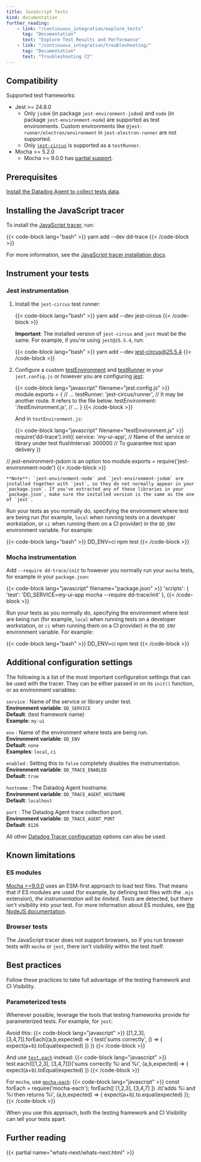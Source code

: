 ```yaml
---
title: JavaScript Tests
kind: documentation
further_reading:
    - link: "/continuous_integration/explore_tests"
      tag: "Documentation"
      text: "Explore Test Results and Performance"
    - link: "/continuous_integration/troubleshooting/"
      tag: "Documentation"
      text: "Troubleshooting CI"
---
```


## Compatibility

Supported test frameworks:
* Jest >= 24.8.0
  * Only `jsdom` (in package `jest-environment-jsdom`) and `node` (in package `jest-environment-node`) are supported as test environments. Custom environments like `@jest-runner/electron/environment` in `jest-electron-runner` are not supported.
  * Only [`jest-circus`][1] is supported as a `testRunner`.
* Mocha >= 5.2.0
  * Mocha >= 9.0.0 has [partial support](#known-limitations).

## Prerequisites

[Install the Datadog Agent to collect tests data][2].

## Installing the JavaScript tracer

To install the [JavaScript tracer][3], run:

{{< code-block lang="bash" >}}
yarn add --dev dd-trace
{{< /code-block >}}

For more information, see the [JavaScript tracer installation docs][4].

## Instrument your tests

### Jest instrumentation

1. Install the `jest-circus` test runner:

    {{< code-block lang="bash" >}}
yarn add --dev jest-circus
{{< /code-block >}}


    **Important**: The installed version of `jest-circus` and `jest` must be the same. For example, if you're using `jest@25.5.4`, run:

    {{< code-block lang="bash" >}}
yarn add --dev jest-circus@25.5.4
{{< /code-block >}}

2. Configure a custom [testEnvironment][5] and [testRunner][6] in your `jest.config.js` or however you are configuring [jest][7]:

    {{< code-block lang="javascript" filename="jest.config.js" >}}
module.exports = {
  // ...
  testRunner: 'jest-circus/runner',
  // It may be another route. It refers to the file below.
  testEnvironment: '<rootDir>/testEnvironment.js',
  // ...
}
{{< /code-block >}}

    And in `testEnvironment.js`:

    {{< code-block lang="javascript" filename="testEnvironment.js" >}}
require('dd-trace').init({
  service: 'my-ui-app',  // Name of the service or library under test
  flushInterval: 300000  // To guarantee test span delivery
})

// jest-environment-jsdom is an option too
module.exports = require('jest-environment-node')
{{< /code-block >}}

    **Note**: `jest-environment-node` and `jest-environment-jsdom` are installed together with `jest`, so they do not normally appear in your `package.json`. If you've extracted any of these libraries in your `package.json`, make sure the installed version is the same as the one of `jest`.

Run your tests as you normally do, specifying the environment where test are being run (for example, `local` when running tests on a developer workstation, or `ci` when running them on a CI provider) in the `DD_ENV` environment variable. For example:

{{< code-block lang="bash" >}}
DD_ENV=ci npm test
{{< /code-block >}}

### Mocha instrumentation

Add `--require dd-trace/init` to however you normally run your `mocha` tests, for example in your `package.json`:

{{< code-block lang="javascript" filename="package.json" >}}
'scripts': {
  'test': 'DD_SERVICE=my-ui-app mocha --require dd-trace/init'
},
{{< /code-block >}}

Run your tests as you normally do, specifying the environment where test are being run (for example, `local` when running tests on a developer workstation, or `ci` when running them on a CI provider) in the `DD_ENV` environment variable. For example:

{{< code-block lang="bash" >}}
DD_ENV=ci npm test
{{< /code-block >}}

## Additional configuration settings

The following is a list of the most important configuration settings that can be used with the tracer. They can be either passed in on its `init()` function, or as environment variables:

`service`
: Name of the service or library under test.<br/>
**Environment variable**: `DD_SERVICE`<br/>
**Default**: (test framework name)<br/>
**Example**: `my-ui`

`env`
: Name of the environment where tests are being run.<br/>
**Environment variable**: `DD_ENV`<br/>
**Default**: `none`<br/>
**Examples**: `local`, `ci`

`enabled`
: Setting this to `false` completely disables the instrumentation.<br/>
**Environment variable**: `DD_TRACE_ENABLED`<br/>
**Default**: `true`

`hostname`
: The Datadog Agent hostname.<br/>
**Environment variable**: `DD_TRACE_AGENT_HOSTNAME`<br/>
**Default**: `localhost`

`port`
: The Datadog Agent trace collection port.<br/>
**Environment variable**: `DD_TRACE_AGENT_PORT`<br/>
**Default**: `8126`

All other [Datadog Tracer configuration][12] options can also be used.


## Known limitations

### ES modules
[Mocha >=9.0.0][8] uses an ESM-first approach to load test files. That means that if ES modules are used (for example, by defining test files with the `.mjs` extension), _the instrumentation will be limited_. Tests are detected, but there isn't visibility into your test. For more information about ES modules, see [the NodeJS documentation][9].

### Browser tests
The JavaScript tracer does not support browsers, so if you run browser tests with `mocha` or `jest`, there isn't visibility within the test itself.

## Best practices

Follow these practices to take full advantage of the testing framework and CI Visibility.

### Parameterized tests

Whenever possible, leverage the tools that testing frameworks provide for parameterized tests. For example, for `jest`:

Avoid this:
{{< code-block lang="javascript" >}}
[[1,2,3], [3,4,7]].forEach((a,b,expected) => {
  test('sums correctly', () => {
    expect(a+b).toEqual(expected)
  })
})
{{< /code-block >}}

And use [`test.each`][10] instead:
{{< code-block lang="javascript" >}}
test.each([[1,2,3], [3,4,7]])('sums correctly %i and %i', (a,b,expected) => {
  expect(a+b).toEqual(expected)
})
{{< /code-block >}}

For `mocha`, use [`mocha-each`][11]:
{{< code-block lang="javascript" >}}
const forEach = require('mocha-each');
forEach([
  [1,2,3],
  [3,4,7]
])
.it('adds %i and %i then returns %i', (a,b,expected) => {
  expect(a+b).to.equal(expected)
});
{{< /code-block >}}

When you use this approach, both the testing framework and CI Visibility can tell your tests apart.


## Further reading

{{< partial name="whats-next/whats-next.html" >}}

[1]: https://github.com/facebook/jest/tree/master/packages/jest-circus
[2]: /continuous_integration/setup_tests/agent/
[3]: https://github.com/DataDog/dd-trace-js
[4]: /tracing/setup_overview/setup/nodejs
[5]: https://jestjs.io/docs/en/configuration#testenvironment-string
[6]: https://jestjs.io/docs/en/configuration#testrunner-string
[7]: https://jestjs.io/docs/en/configuration
[8]: https://github.com/mochajs/mocha/releases/tag/v9.0.0
[9]: https://nodejs.org/api/packages.html#packages_determining_module_system
[10]: https://jestjs.io/docs/api#testeachtablename-fn-timeout
[11]: https://github.com/ryym/mocha-each
[12]: /tracing/setup_overview/setup/nodejs/?tab=containers#configuration
